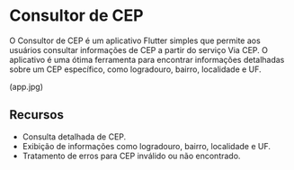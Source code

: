 # Consultor de CEP

O Consultor de CEP é um aplicativo Flutter simples que permite aos usuários consultar informações de CEP a partir do serviço Via CEP. O aplicativo é uma ótima ferramenta para encontrar informações detalhadas sobre um CEP específico, como logradouro, bairro, localidade e UF.

(app.jpg)

## Recursos

- Consulta detalhada de CEP.
- Exibição de informações como logradouro, bairro, localidade e UF.
- Tratamento de erros para CEP inválido ou não encontrado.